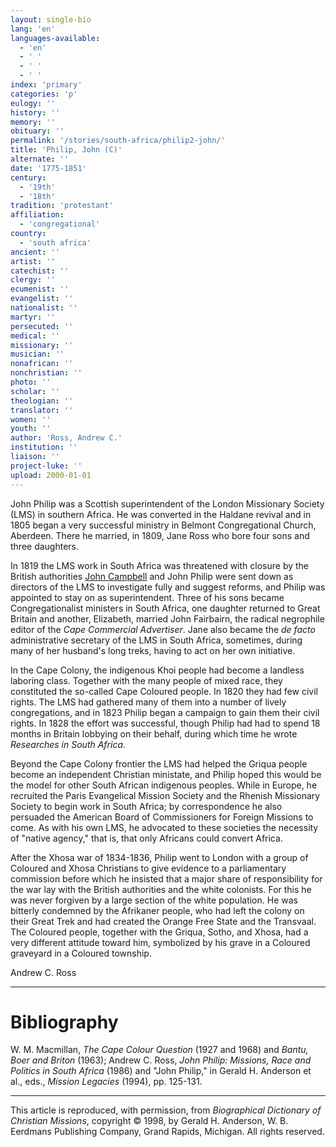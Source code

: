 ```yaml
---
layout: single-bio
lang: 'en'
languages-available:
  - 'en'
  - ' '
  - ' '
  - ' '
index: 'primary'
categories: 'p'
eulogy: ''
history: ''
memory: ''
obituary: ''
permalink: '/stories/south-africa/philip2-john/'
title: 'Philip, John (C)'
alternate: ''
date: '1775-1851'
century:
  - '19th'
  - '18th'
tradition: 'protestant'
affiliation:
  - 'congregational'
country:
  - 'south africa'
ancient: ''
artist: ''
catechist: ''
clergy: ''
ecumenist: ''
evangelist: ''
nationalist: ''
martyr: ''
persecuted: ''
medical: ''
missionary: ''
musician: ''
nonafrican: ''
nonchristian: ''
photo: ''
scholar: ''
theologian: ''
translator: ''
women: ''
youth: ''
author: 'Ross, Andrew C.'
institution: ''
liaison: ''
project-luke: ''
upload: 2000-01-01
---
```



John Philip was a Scottish superintendent of the London Missionary Society (LMS) in southern Africa. He was converted in the Haldane revival and in 1805 began a very successful ministry in Belmont Congregational Church, Aberdeen. There he married, in 1809, Jane Ross who bore four sons and three daughters.

In 1819 the LMS work in South Africa was threatened with closure
by the British authorities [John
Campbell](campbell_john2.html) and John Philip were sent down as directors of
the LMS to investigate fully and suggest reforms, and Philip
was appointed to stay on as superintendent. Three of his sons
became Congregationalist ministers in South Africa, one daughter
returned to Great Britain and another, Elizabeth, married
John Fairbairn, the radical negrophile editor of the *Cape
Commercial Advertiser*. Jane also became the *de facto*
administrative secretary of the LMS in South Africa, sometimes,
during many of her husband's long treks, having to act on
her own initiative.

In the Cape Colony, the indigenous Khoi people had become a landless laboring class. Together with the many people of mixed race, they constituted the so-called Cape Coloured people. In 1820 they had few civil rights. The LMS had gathered many of them into a number of lively congregations, and in 1823 Philip began a campaign to gain them their civil rights. In 1828 the effort was successful, though Philip had had to spend 18 months in Britain lobbying on their behalf, during which time he wrote *Researches in South Africa*.

Beyond the Cape Colony frontier the LMS had helped the Griqua people become an independent Christian ministate, and Philip hoped this would be the model for other South African indigenous peoples. While in Europe, he recruited the Paris Evangelical Mission Society and the Rhenish Missionary Society to begin work in South Africa; by correspondence he also persuaded the American Board of Commissioners for Foreign Missions to come. As with his own LMS, he advocated to these societies the necessity of "native agency," that is, that only Africans could convert Africa.

After the Xhosa war of 1834-1836, Philip went to London with a group of Coloured and Xhosa Christians to give evidence to a parliamentary commission before which he insisted that a major share of responsibility for the war lay with the British authorities and the white colonists. For this he was never forgiven by a large section of the white population. He was bitterly condemned by the Afrikaner people, who had left the colony on their Great Trek and had created the Orange Free State and the Transvaal. The Coloured people, together with the Griqua, Sotho, and Xhosa, had a very different attitude toward him, symbolized by his grave in a Coloured graveyard in a Coloured township.

Andrew C. Ross

---

# Bibliography

W. M. Macmillan, *The Cape Colour Question* (1927 and 1968) and *Bantu, Boer and Briton* (1963); Andrew C. Ross, *John Philip: Missions, Race and Politics in South Africa* (1986) and "John Philip," in Gerald H. Anderson et al., eds., *Mission Legacies* (1994), pp. 125-131.

---

This article is reproduced, with permission, from *Biographical Dictionary of Christian Missions*, copyright © 1998, by Gerald H. Anderson, W. B. Eerdmans Publishing Company, Grand Rapids, Michigan. All rights reserved.